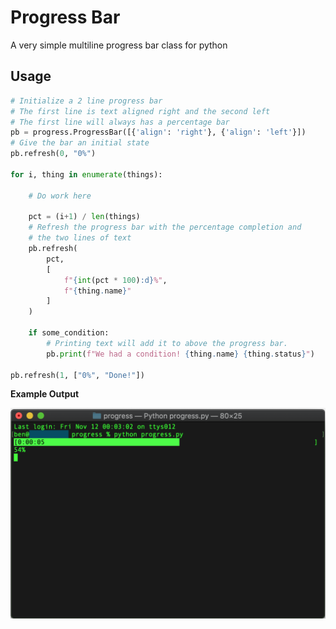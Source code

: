 # Progress Bar

A very simple multiline progress bar class for python

## Usage

```python
# Initialize a 2 line progress bar
# The first line is text aligned right and the second left
# The first line will always has a percentage bar
pb = progress.ProgressBar([{'align': 'right'}, {'align': 'left'}])
# Give the bar an initial state
pb.refresh(0, "0%")

for i, thing in enumerate(things):

    # Do work here

    pct = (i+1) / len(things)
    # Refresh the progress bar with the percentage completion and
    # the two lines of text
    pb.refresh(
        pct,
        [
            f"{int(pct * 100):d}%",
            f"{thing.name}"
        ]
    )
    
    if some_condition:
        # Printing text will add it to above the progress bar.
        pb.print(f"We had a condition! {thing.name} {thing.status}")

pb.refresh(1, ["0%", "Done!"])
```

**Example Output**

![example output](example.png)
